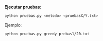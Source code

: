 **Ejecutar pruebas:**

```bash
python pruebas.py <metodo> <pruebasX/Y.txt>
```
Ejemplo:
```bash
python pruebas.py greedy prebas1/20.txt 
